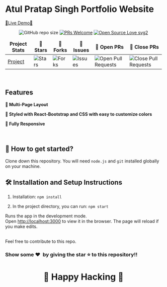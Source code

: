 # Atul Pratap Singh Portfolio Website

[🔗Live Demo🔗](https://atulpratapsingh.netlify.app/)


<div align="center">

![GitHub repo size](https://img.shields.io/github/repo-size/19sajib/portfolio?color=yellow)  [![PRs Welcome](https://img.shields.io/badge/PRs-welcome-brightgreen.svg?style=flat-square)](http://makeapullrequest.com) [![Open Source Love svg2](https://badges.frapsoft.com/os/v2/open-source.svg?v=103)](https://github.com/ellerbrock/open-source-badges/)
</div>

<table align="center">
    <thead align="center">
        <tr border: 1px;>
            <td><b>Project Stats</td>
            <td><b>🌟 Stars</b></td>
            <td><b>🍴 Forks</b></td>
            <td><b>🐛 Issues</b></td>
            <td><b>🔔 Open PRs</b></td>
            <td><b>🔕 Close PRs</b></td>
        </tr>
     </thead>
    <tbody>
         <tr>
            <td><a href="https://github.com/thakuratul2/Portfolio_AtulPratapSingh"</a>Project</td>
            <td><img alt="Stars" src="https://img.shields.io/github/stars/1thakuratul2/Portfolio_AtulPratapSingh?style=flat&logo=github"/></td>
             <td><img alt="Forks" src="https://img.shields.io/github/forks/1thakuratul2/Portfolio_AtulPratapSingh?style=flat&logo=github"/></td>
            <td><img alt="Issues" src="https://img.shields.io/github/issues/thakuratul2/Portfolio_AtulPratapSingh?style=flat&logo=github"/></td>
            <td><img alt="Open Pull Requests" src="https://img.shields.io/github/issues-pr/thakuratul2/Portfolio_AtulPratapSingh?style=flat&logo=github"/></td>
           <td><img alt="Close Pull Requests" src="https://img.shields.io/github/issues-pr-closed/thakuratul2/Portfolio_AtulPratapSingh?style=flat&color=critical&logo=github"/></td>
        </tr>
    </tbody>
</table>

<br/>

## Features

**📖 Multi-Page Layout**

**🎨 Styled with React-Bootstrap and CSS with easy to customize colors**

**📱 Fully Responsive**

<br />

## 🚀 How to get started?

Clone down this repository. You will need `node.js` and `git` installed globally on your machine.

## 🛠 Installation and Setup Instructions

1. Installation: `npm install`

2. In the project directory, you can run: `npm start`

Runs the app in the development mode.\
Open [http://localhost:3000](http://localhost:3000) to view it in the browser. 
The page will reload if you make edits.

<br />
Feel free to contribute to this repo.

### Show some ❤️&nbsp; by giving the star :star: to this repository!!
<h1 align=center> 🧠 Happy Hacking 🧠 </h1>